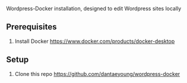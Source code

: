 Wordpress-Docker installation, designed to edit Wordpress sites locally 

## Prerequisites
1. Install Docker https://www.docker.com/products/docker-desktop


## Setup
1. Clone this repo https://github.com/dantaeyoung/wordpress-docker

